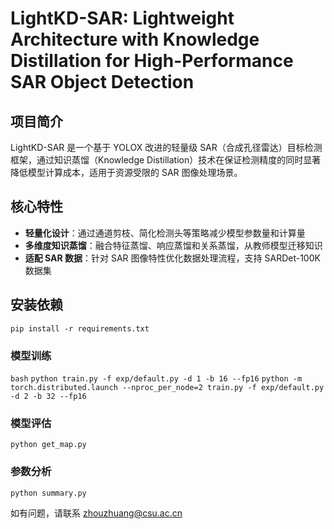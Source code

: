 # LightKD-SAR: Lightweight Architecture with Knowledge Distillation for High-Performance SAR Object Detection

## 项目简介
LightKD-SAR 是一个基于 YOLOX 改进的轻量级 SAR（合成孔径雷达）目标检测框架，通过知识蒸馏（Knowledge Distillation）技术在保证检测精度的同时显著降低模型计算成本，适用于资源受限的 SAR 图像处理场景。

## 核心特性
- **轻量化设计**：通过通道剪枝、简化检测头等策略减少模型参数量和计算量
- **多维度知识蒸馏**：融合特征蒸馏、响应蒸馏和关系蒸馏，从教师模型迁移知识
- **适配 SAR 数据**：针对 SAR 图像特性优化数据处理流程，支持 SARDet-100K 数据集

## 安装依赖
`pip install -r requirements.txt`

### 模型训练
`bash`
`python train.py -f exp/default.py -d 1 -b 16 --fp16`
`python -m torch.distributed.launch --nproc_per_node=2 train.py -f exp/default.py -d 2 -b 32 --fp16`

### 模型评估
`python get_map.py`

### 参数分析
`python summary.py`


如有问题，请联系  zhouzhuang@csu.ac.cn


